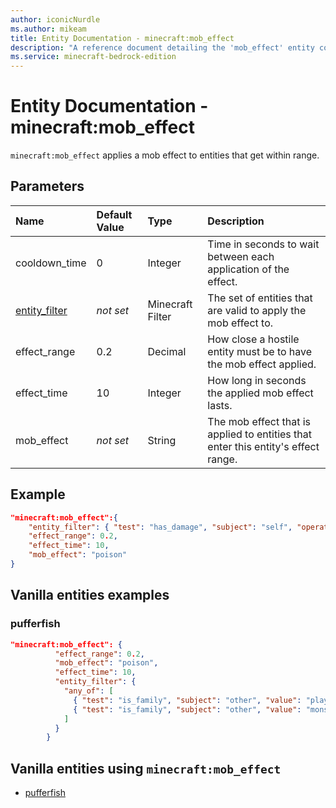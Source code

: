 ```yaml
---
author: iconicNurdle
ms.author: mikeam
title: Entity Documentation - minecraft:mob_effect
description: "A reference document detailing the 'mob_effect' entity component"
ms.service: minecraft-bedrock-edition
---
```


# Entity Documentation - minecraft:mob_effect

`minecraft:mob_effect` applies a mob effect to entities that get within range.

## Parameters

|Name |Default Value  |Type  |Description  |
|:----------|:----------|:----------|:----------|
| cooldown_time| 0| Integer| Time in seconds to wait between each application of the effect. |
| [entity_filter](../FilterList.md)| *not set*| Minecraft Filter | The set of entities that are valid to apply the mob effect to.  |
| effect_range| 0.2| Decimal| How close a hostile entity must be to have the mob effect applied. |
| effect_time| 10| Integer| How long in seconds the applied mob effect lasts. |
| mob_effect| *not set*| String| The mob effect that is applied to entities that enter this entity's effect range. |

## Example

```json
"minecraft:mob_effect":{
    "entity_filter": { "test": "has_damage", "subject": "self", "operator": "not", "value": "poison" },
    "effect_range": 0.2,
    "effect_time": 10,
    "mob_effect": "poison"
}
```

## Vanilla entities examples

### pufferfish

```json
"minecraft:mob_effect": {
          "effect_range": 0.2,
          "mob_effect": "poison",
          "effect_time": 10,
          "entity_filter": {
            "any_of": [
              { "test": "is_family", "subject": "other", "value": "player" },
              { "test": "is_family", "subject": "other", "value": "monster" }
            ] 
          }
        }
```

## Vanilla entities using `minecraft:mob_effect`

- [pufferfish](../../../../Source/VanillaBehaviorPack_Snippets/entities/pufferfish.md)
